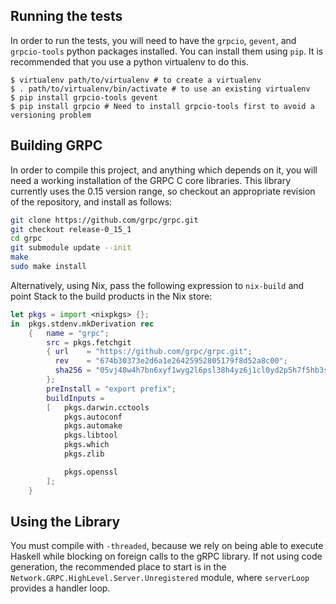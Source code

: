 Running the tests
-----------------

In order to run the tests, you will need to have the `grpcio`, `gevent`, and
`grpcio-tools` python packages installed. You can install them using
`pip`. It is recommended that you use a python virtualenv to do this.

```
$ virtualenv path/to/virtualenv # to create a virtualenv
$ . path/to/virtualenv/bin/activate # to use an existing virtualenv
$ pip install grpcio-tools gevent
$ pip install grpcio # Need to install grpcio-tools first to avoid a versioning problem
```

Building GRPC
-------------

In order to compile this project, and anything which depends on it, you will need a working installation
of the GRPC C core libraries. This library currently uses the 0.15 version range, so checkout an appropriate revision
of the repository, and install as follows:

```sh
git clone https://github.com/grpc/grpc.git
git checkout release-0_15_1
cd grpc
git submodule update --init
make
sudo make install
```

Alternatively, using Nix, pass the following expression to `nix-build` and point Stack to the build products in the Nix store:

```nix
let pkgs = import <nixpkgs> {};
in  pkgs.stdenv.mkDerivation rec
    {   name = "grpc";
        src = pkgs.fetchgit
        { url    = "https://github.com/grpc/grpc.git";
          rev    = "674b30373e2d6a1e26425952805179f8d52a8c00";
          sha256 = "05vj48w4h7bn6xyf1wyg2l6psl38h4yz6j1cl0yd2p5h7f5hb3s7";
        };
        preInstall = "export prefix";
        buildInputs =
        [   pkgs.darwin.cctools
            pkgs.autoconf
            pkgs.automake
            pkgs.libtool
            pkgs.which
            pkgs.zlib

            pkgs.openssl
        ];
    }
```

Using the Library
-----------------

You must compile with `-threaded`, because we rely on being able to execute Haskell while blocking on foreign calls to the gRPC library. If not using code generation, the recommended place to start is in the `Network.GRPC.HighLevel.Server.Unregistered` module, where `serverLoop` provides a handler loop.
